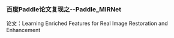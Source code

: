 ### 百度Paddle论文复现之--Paddle_MIRNet

论文：Learning Enriched Features for Real Image Restoration and Enhancement

